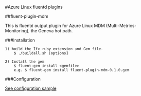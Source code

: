 #Azure Linux fluentd plugins

##fluent-plugin-mdm

This is fluentd output plugin for Azure Linux MDM (Multi-Metrics-Monitoring), the Geneva hot path.

###Installation

    1) build the Ifx ruby extension and Gem file.
        $ ./buildall.sh [options]

    2) Install the gem
        $ fluent-gem install <gemfile>
        e.g. $ fluent-gem install fluent-plugin-mdm-0.1.0.gem

###Configuration

<a href="src/fluent-plugin-mdm/out_mdm_sample.conf">See configuration sample</a>
